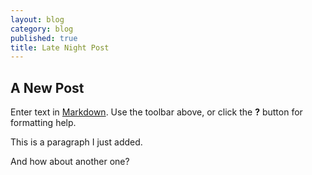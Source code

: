 ```yaml
---
layout: blog
category: blog
published: true
title: Late Night Post
---
```


## A New Post

Enter text in [Markdown](http://daringfireball.net/projects/markdown/). Use the toolbar above, or click the **?** button for formatting help.

This is a paragraph I just added.

And how about another one?